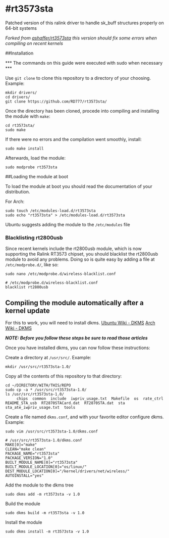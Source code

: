 #rt3573sta
=========

Patched version of this ralink driver to handle sk_buff structures properly on 64-bit systems

*Forked from [ashaffer/rt3573sta](https://github.com/ashaffer/rt3573sta) this version should fix some errors when compiling on recent kernels*


##Installation

*** The commands on this guide were executed with sudo when necessary ***

Use `git clone` to clone this repository to a directory of your choosing. Example:
```
mkdir drivers/
cd drivers/
git clone https://github.com/RD777/rt3573sta/
```

Once the directory has been cloned, procede into compiling and installing the module with `make`:
```
cd rt3573sta/
sudo make
```

If there were no errors and the compilation went smoothly, install:
```
sudo make install
```

Afterwards, load the module:
``` 
sudo modprobe rt3573sta
```

##Loading the module at boot

To load the module at boot you should read the documentation of your distribution.

For Arch:

```
sudo touch /etc/modules-load.d/rt3573sta
sudo echo "rt3573sta" > /etc/modules-load.d/rt3573sta
```
Ubuntu suggests adding the module to the `/etc/modules` file

### Blacklisting rt2800usb

Since recent kernels include the rt2800usb module, which is now supporting the Ralink RT3573 chipset, you should blacklist the rt2800usb module to avoid any problems. Doing so is quite easy by adding a file at `/etc/modprobe.d/`, like so:
```
sudo nano /etc/modprobe.d/wireless-blacklist.conf
```
```
# /etc/modprobe.d/wireless-blacklist.conf
blacklist rt2800usb
```

## Compiling the module automatically after a kernel update

For this to work, you will need to install dkms. [Ubuntu Wiki - DKMS](https://help.ubuntu.com/community/DKMS) [Arch Wiki - DKMS](https://wiki.archlinux.org/index.php/Dynamic_Kernel_Module_Support)

***NOTE: Before you follow these steps be sure to read those articles***

Once you have installed dkms, you can now follow these instructions:

Create a directory at `/usr/src/`. Example:
```
mkdir /usr/src/rt3573sta-1.0/
```
Copy all the contents of this repository to that directory:
```
cd ~/DIRECTORY/WITH/THIS/REPO
sudo cp -a * /usr/src/rt3573sta-1.0/
ls /usr/src/rt3573sta-1.0/
     chips  common  include  iwpriv_usage.txt  Makefile  os  rate_ctrl  README_STA_usb  RT2870STACard.dat  RT2870STA.dat  sta  sta_ate_iwpriv_usage.txt  tools

```
Create a file named `dkms.conf`, and with your favorite editor configure dkms. Example:
``` 
sudo vim /usr/src/rt3573sta-1.0/dkms.conf
```
```
# /usr/src/rt3573sta-1.0/dkms.conf
MAKE[0]="make"
CLEAN="make clean"
PACKAGE_NAME="rt3573sta"
PACKAGE_VERSION="1.0"
BUILT_MODULE_NAME[0]="rt3573sta"
BUILT_MODULE_LOCATION[0]="os/linux/"
DEST_MODULE_LOCATION[0]="/kernel/drivers/net/wireless/"
AUTOINSTALL="yes"
```
Add the module to the dkms tree
```
sudo dkms add -m rt3573sta -v 1.0
```
Build the module
```
sudo dkms build -m rt3573sta -v 1.0
```
Install the module
```
sudo dkms install -m rt3573sta -v 1.0
```





